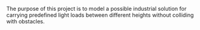 The purpose of this project is to model a possible industrial solution for carrying predefined light loads between different heights without colliding with obstacles.
